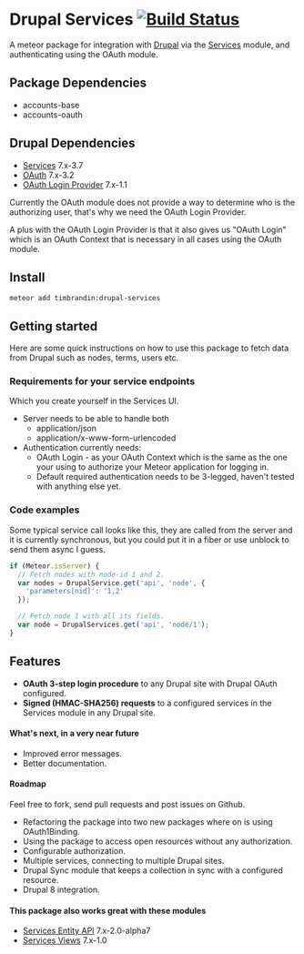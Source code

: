Drupal Services [![Build Status](https://travis-ci.org/timbrandin/meteor-drupal-services.png)](https://travis-ci.org/timbrandin/meteor-drupal-services)
============================

A meteor package for integration with [Drupal](http://drupal.org) via the [Services](https://drupal.org/project/services) module, and authenticating using
the OAuth module.

Package Dependencies
----------------------

* accounts-base
* accounts-oauth

Drupal Dependencies
----------------------

* [Services](https://drupal.org/project/services) 7.x-3.7
* [OAuth](https://drupal.org/project/oauth) 7.x-3.2
* [OAuth Login Provider](https://drupal.org/project/oauthloginprovider) 7.x-1.1

Currently the OAuth module does not provide a way to determine who is the authorizing user, that's why we need the OAuth Login Provider.

A plus with the OAuth Login Provider is that it also gives us "OAuth Login" which is an OAuth Context that is necessary in all cases using the OAuth module.

Install
-----------
```
meteor add timbrandin:drupal-services
```

Getting started
-----------------

Here are some quick instructions on how to use this package to fetch data from Drupal such as nodes, terms, users etc.

### Requirements for your service endpoints

Which you create yourself in the Services UI.

* Server needs to be able to handle both
  * application/json
  * application/x-www-form-urlencoded
* Authentication currently needs:
  * OAuth Login - as your OAuth Context which is the same as the one your using to authorize your Meteor application for logging in.
  * Default required authentication needs to be 3-legged, haven't tested with anything else yet.

### Code examples

Some typical service call looks like this, they are called from the server and it is currently synchronous, but you could put it in a fiber or use unblock to send them async I guess.

```js
if (Meteor.isServer) {
  // Fetch nodes with node-id 1 and 2.
  var nodes = DrupalService.get('api', 'node', {
    'parameters[nid]': '1,2'
  });

  // Fetch node 1 with all its fields.
  var node = DrupalServices.get('api', 'node/1');
}
```

Features
-----------------

* **OAuth 3-step login procedure** to any Drupal site with Drupal OAuth configured.
* **Signed (HMAC-SHA256) requests** to a configured services in the Services module in any Drupal site.

#### What's next, in a very near future

* Improved error messages.
* Better documentation.

#### Roadmap

Feel free to fork, send pull requests and post issues on Github.

* Refactoring the package into two new packages where on is using OAuth1Binding.
* Using the package to access open resources without any authorization.
* Configurable authorization.
* Multiple services, connecting to multiple Drupal sites.
* Drupal Sync module that keeps a collection in sync with a configured resource.
* Drupal 8 integration.

#### This package also works great with these modules

* [Services Entity API](https://drupal.org/project/services_entity) 7.x-2.0-alpha7
* [Services Views](https://drupal.org/project/services_views) 7.x-1.0

